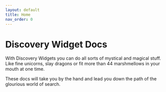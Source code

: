 ```yaml
---
layout: default
title: Home
nav_order: 0
---
```


# Discovery Widget Docs

With Discovery Widgets you can do all sorts of mystical and magical stuff. Like fine unicorns, slay dragons or fit more than 44 marshmellows in your mouth at one time.

These docs will take you by the hand and lead you down the path of the glourious world of search.
